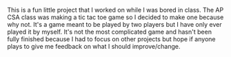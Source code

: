 This is a fun little project that I worked on while I was bored in class. 
The AP CSA class was making a tic tac toe game so I decided to make one because why not.
It's a game meant to be played by two players but I have only ever played it by myself.
It's not the most complicated game and hasn't been fully finished because I had to focus on other projects but hope if anyone plays to give me feedback on what I should improve/change.
